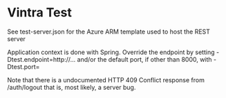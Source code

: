 # Vintra Test

See test-server.json for the Azure ARM template used to host the REST server

Application context is done with Spring.
Override the endpoint by setting -Dtest.endpoint=http://... and/or the default port,
 if other than 8000, with -Dtest.port=

Note that there is a undocumented HTTP 409 Conflict response from /auth/logout that is, most likely, a server bug.